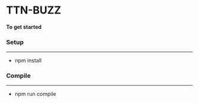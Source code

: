 # TTN-BUZZ

#### To get started
### Setup
------------------------

* npm install

### Compile
------------------------
* npm run compile
